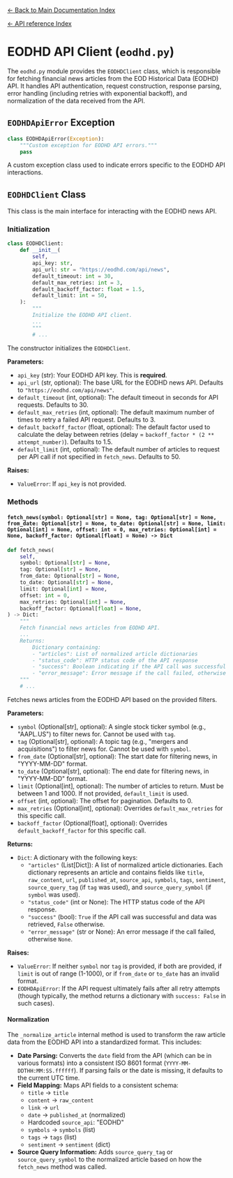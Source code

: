 [← Back to Main Documentation Index](../index.md)  

[← API reference Index](./index.md)

# EODHD API Client (`eodhd.py`)

The `eodhd.py` module provides the `EODHDClient` class, which is responsible for fetching financial news articles from the EOD Historical Data (EODHD) API. It handles API authentication, request construction, response parsing, error handling (including retries with exponential backoff), and normalization of the data received from the API.

## `EODHDApiError` Exception

```python
class EODHDApiError(Exception):
    """Custom exception for EODHD API errors."""
    pass
```
A custom exception class used to indicate errors specific to the EODHD API interactions.

## `EODHDClient` Class

This class is the main interface for interacting with the EODHD news API.

### Initialization

```python
class EODHDClient:
    def __init__(
        self,
        api_key: str,
        api_url: str = "https://eodhd.com/api/news",
        default_timeout: int = 30,
        default_max_retries: int = 3,
        default_backoff_factor: float = 1.5,
        default_limit: int = 50,
    ):
        """
        Initialize the EODHD API client.
        ...
        """
        # ...
```

The constructor initializes the `EODHDClient`.

**Parameters:**

*   `api_key` (str): Your EODHD API key. This is **required**.
*   `api_url` (str, optional): The base URL for the EODHD news API. Defaults to `"https://eodhd.com/api/news"`.
*   `default_timeout` (int, optional): The default timeout in seconds for API requests. Defaults to 30.
*   `default_max_retries` (int, optional): The default maximum number of times to retry a failed API request. Defaults to 3.
*   `default_backoff_factor` (float, optional): The default factor used to calculate the delay between retries (delay = `backoff_factor * (2 ** attempt_number)`). Defaults to 1.5.
*   `default_limit` (int, optional): The default number of articles to request per API call if not specified in `fetch_news`. Defaults to 50.

**Raises:**

*   `ValueError`: If `api_key` is not provided.

### Methods

#### `fetch_news(symbol: Optional[str] = None, tag: Optional[str] = None, from_date: Optional[str] = None, to_date: Optional[str] = None, limit: Optional[int] = None, offset: int = 0, max_retries: Optional[int] = None, backoff_factor: Optional[float] = None) -> Dict`

```python
def fetch_news(
    self,
    symbol: Optional[str] = None,
    tag: Optional[str] = None,
    from_date: Optional[str] = None,
    to_date: Optional[str] = None,
    limit: Optional[int] = None,
    offset: int = 0,
    max_retries: Optional[int] = None,
    backoff_factor: Optional[float] = None,
) -> Dict:
    """
    Fetch financial news articles from EODHD API.
    ...
    Returns:
        Dictionary containing:
        - "articles": List of normalized article dictionaries
        - "status_code": HTTP status code of the API response
        - "success": Boolean indicating if the API call was successful
        - "error_message": Error message if the call failed, otherwise None
    """
    # ...
```
Fetches news articles from the EODHD API based on the provided filters.

**Parameters:**

*   `symbol` (Optional[str], optional): A single stock ticker symbol (e.g., "AAPL.US") to filter news for. Cannot be used with `tag`.
*   `tag` (Optional[str], optional): A topic tag (e.g., "mergers and acquisitions") to filter news for. Cannot be used with `symbol`.
*   `from_date` (Optional[str], optional): The start date for filtering news, in "YYYY-MM-DD" format.
*   `to_date` (Optional[str], optional): The end date for filtering news, in "YYYY-MM-DD" format.
*   `limit` (Optional[int], optional): The number of articles to return. Must be between 1 and 1000. If not provided, `default_limit` is used.
*   `offset` (int, optional): The offset for pagination. Defaults to 0.
*   `max_retries` (Optional[int], optional): Overrides `default_max_retries` for this specific call.
*   `backoff_factor` (Optional[float], optional): Overrides `default_backoff_factor` for this specific call.

**Returns:**

*   `Dict`: A dictionary with the following keys:
    *   `"articles"` (List[Dict]): A list of normalized article dictionaries. Each dictionary represents an article and contains fields like `title`, `raw_content`, `url`, `published_at`, `source_api`, `symbols`, `tags`, `sentiment`, `source_query_tag` (if `tag` was used), and `source_query_symbol` (if `symbol` was used).
    *   `"status_code"` (int or None): The HTTP status code of the API response.
    *   `"success"` (bool): `True` if the API call was successful and data was retrieved, `False` otherwise.
    *   `"error_message"` (str or None): An error message if the call failed, otherwise `None`.

**Raises:**

*   `ValueError`: If neither `symbol` nor `tag` is provided, if both are provided, if `limit` is out of range (1-1000), or if `from_date` or `to_date` has an invalid format.
*   `EODHDApiError`: If the API request ultimately fails after all retry attempts (though typically, the method returns a dictionary with `success: False` in such cases).

#### Normalization

The `_normalize_article` internal method is used to transform the raw article data from the EODHD API into a standardized format. This includes:

*   **Date Parsing:** Converts the `date` field from the API (which can be in various formats) into a consistent ISO 8601 format (`YYYY-MM-DDTHH:MM:SS.ffffff`). If parsing fails or the date is missing, it defaults to the current UTC time.
*   **Field Mapping:** Maps API fields to a consistent schema:
    *   `title` -> `title`
    *   `content` -> `raw_content`
    *   `link` -> `url`
    *   `date` -> `published_at` (normalized)
    *   Hardcoded `source_api`: "EODHD"
    *   `symbols` -> `symbols` (list)
    *   `tags` -> `tags` (list)
    *   `sentiment` -> `sentiment` (dict)
*   **Source Query Information:** Adds `source_query_tag` or `source_query_symbol` to the normalized article based on how the `fetch_news` method was called.
